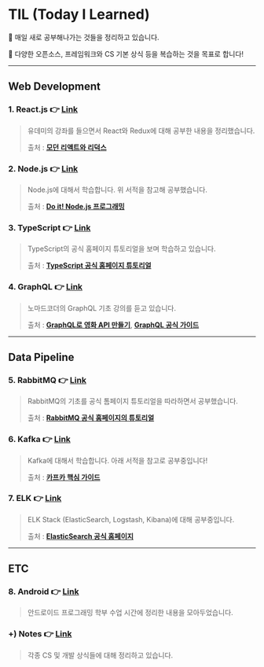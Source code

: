 # TIL (Today I Learned)

📝 매일 새로 공부해나가는 것들을 정리하고 있습니다.

📝 다양한 오픈소스, 프레임워크와 CS 기본 상식 등을 복습하는 것을 목표로 합니다!



___

## Web Development 


### 1. React.js 👉 [**Link**](https://github.com/3457soso/TIL/tree/master/React.js)

  > 유데미의 강좌를 들으면서 React와 Redux에 대해 공부한 내용을 정리했습니다.
  >
  > 출처 : [**모던 리액트와 리덕스**](https://www.udemy.com/react-redux-korean/)


### 2. Node.js 👉 [**Link**](https://github.com/3457soso/TIL/tree/master/Node.js)

  > Node.js에 대해서 학습합니다. 위 서적을 참고해 공부했습니다.
  >
  > 출처 : [**Do it! Node.js 프로그래밍**](https://book.naver.com/bookdb/book_detail.nhn?bid=11738465)
  

### 3. TypeScript 👉 [**Link**](https://github.com/3457soso/TIL/tree/master/TypeScript)

  > TypeScript의 공식 홈페이지 튜토리얼을 보며 학습하고 있습니다.
  >
  > 출처 : [**TypeScript 공식 홈페이지 튜토리얼**](https://www.typescriptlang.org/docs/home.html)
  
  
### 4. GraphQL 👉 [**Link**](https://github.com/3457soso/TIL/tree/master/GraphQL)

  > 노마드코더의 GraphQL 기초 강의를 듣고 있습니다.
  >
  > 출처 : [**GraphQL로 영화 API 만들기**](https://academy.nomadcoders.co/p/make-a-movie-api-with-graphql-and-nodejs-super-begginner), [**GraphQL 공식 가이드**](https://graphql.org/learn/)
  
  
___
  
## Data Pipeline


### 5. RabbitMQ 👉 [**Link**](https://github.com/3457soso/TIL/tree/master/RabbitMQ)

  > RabbitMQ의 기초를 공식 톰페이지 튜토리얼을 따라하면서 공부했습니다.
  >
  > 출처 : [**RabbitMQ 공식 홈페이지의 튜토리얼**](https://www.rabbitmq.com/getstarted.html)


### 6. Kafka 👉 [**Link**](https://github.com/3457soso/TIL/tree/master/Kafka)

  > Kafka에 대해서 학습합니다. 아래 서적을 참고로 공부중입니다!
  >
  > 출처 : [**카프카 핵심 가이드**](https://book.naver.com/bookdb/book_detail.nhn?bid=14093855)
  
    
### 7. ELK 👉 [**Link**](https://github.com/3457soso/TIL/tree/master/Kafka)

  > ELK Stack (ElasticSearch, Logstash, Kibana)에 대해 공부중입니다.
  >
  > 출처 : [**ElasticSearch 공식 홈페이지**](https://www.elastic.co/guide/index.html)
    

___

## ETC


### 8. Android :point_right: [**Link**](https://github.com/3457soso/TIL/tree/master/Android)

  > 안드로이드 프로그래밍 학부 수업 시간에 정리한 내용을 모아두었습니다.


### +) Notes 👉 [**Link**](https://github.com/3457soso/study-spring-framework/tree/master/4_intelliJ-intro)

  > 각종 CS 및 개발 상식들에 대해 정리하고 있습니다.


